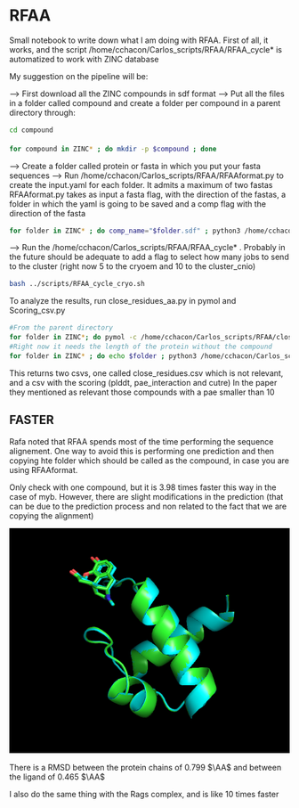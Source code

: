 
# RFAA

Small notebook to write down what I am doing with RFAA. First of all, it works, and the script /home/cchacon/Carlos_scripts/RFAA/RFAA_cycle* is automatized to work with ZINC database

My suggestion on the pipeline will be:

--> First download all the ZINC compounds in sdf format
--> Put all the files in a folder called compound and create a folder per compound in a parent directory through:

```bash 
cd compound

for compound in ZINC* ; do mkdir -p $compound ; done 
```
--> Create a folder called protein or fasta in which you put your fasta sequences
--> Run /home/cchacon/Carlos_scripts/RFAA/RFAAformat.py to create the input.yaml for each folder. It admits a maximum of two fastas
    RFAAformat.py takes as input a fasta flag, with the direction of the fastas, a folder in which the yaml is going to be saved and a comp flag with the direction of the fasta
```bash 
for folder in ZINC* ; do comp_name="$folder.sdf" ; python3 /home/cchacon/Carlos_scripts/RFAA/RFAAformat.py --fasta fastas/ragA.fasta fastas/ragC.fasta --folder $folder --comp compounds/$comp_name ; done
```
--> Run the /home/cchacon/Carlos_scripts/RFAA/RFAA_cycle* . Probably in the future should be adequate to add a flag to select how many jobs to send to the cluster (right now 5 to the cryoem and 10 to the cluster_cnio)
```bash 
bash ../scripts/RFAA_cycle_cryo.sh
```
To analyze the results, run close_residues_aa.py in pymol and Scoring_csv.py

```bash 
#From the parent directory
for folder in ZINC*; do pymol -c /home/cchacon/Carlos_scripts/RFAA/close_residues_aa.py --protein $folder/$folder.pdb --length 880 ; done
#Right now it needs the length of the protein without the compound
for folder in ZINC* ; do echo $folder ; python3 /home/cchacon/Carlos_scripts/RFAA/Scoring_csv.py --folder $folder ; done
```
This returns two csvs, one called close_residues.csv which is not relevant, and a csv with the scoring (plddt, pae_interaction and cutre)
In the paper they mentioned as relevant those compounds with a pae smaller than 10

## FASTER

Rafa noted that RFAA spends most of the time performing the sequence alignement. One way to avoid this is performing one prediction and then copying hte folder which should be called as the compound, in case you are using RFAAformat. 

Only check with one compound, but it is 3.98 times faster this way in the case of myb. However, there are slight modifications in the prediction (that can be due to the prediction process and non related to the fact that we are copying the alignment)

![alt text](./RMSD_alingment.png)

There is a RMSD between the protein chains of 0.799 $\AA$ and between the ligand of 0.465 $\AA$

I also do the same thing with the Rags complex, and is like 10 times faster
